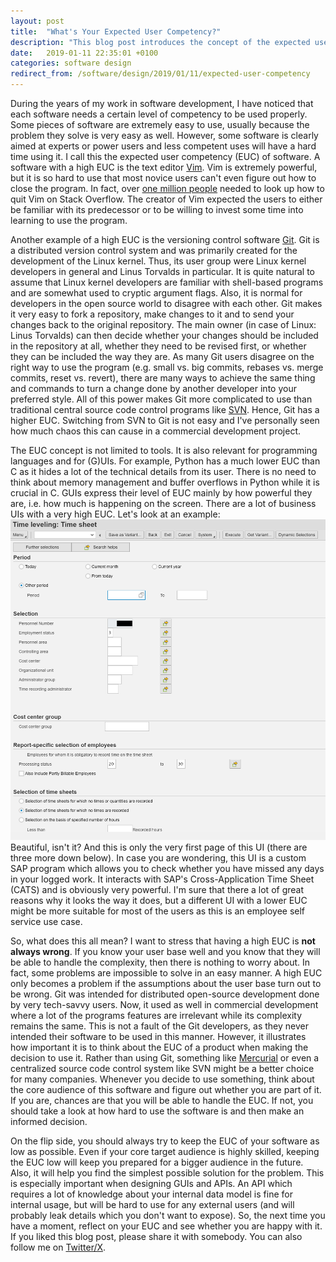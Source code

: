 ```yaml
---
layout: post
title:  "What's Your Expected User Competency?"
description: "This blog post introduces the concept of the expected user competency which you should consider in your software and UI design."
date:   2019-01-11 22:35:01 +0100
categories: software design
redirect_from: /software/design/2019/01/11/expected-user-competency
---
```

During the years of my work in software development, I have noticed that each software needs a certain level of
competency to be used properly. Some pieces of software are extremely easy to use, usually because the problem they
solve is very easy as well. However, some software is clearly aimed at experts or power users and less competent uses
will have a hard time using it. I call this the expected user competency (EUC) of software. A software with a
high EUC is the text editor [Vim](https://en.wikipedia.org/wiki/Vim_(text_editor)). Vim is extremely powerful, but it
is so hard to use that most novice users can't even figure out how to close the program. In fact, over [one million
people](https://stackoverflow.blog/2017/05/23/stack-overflow-helping-one-million-developers-exit-vim/) needed to look
up how to quit Vim on Stack Overflow. The creator of Vim expected the users to either be familiar with
its predecessor or to be willing to invest some time into learning to use the program.

Another example of a high EUC is the versioning control software [Git](https://en.wikipedia.org/wiki/Git). Git is a
distributed version control system and was primarily created for the development of the Linux kernel. Thus, its user
group were Linux kernel developers in general and Linus Torvalds in particular. It is quite natural to assume that
Linux kernel developers are familiar with shell-based programs and are somewhat used to cryptic argument flags. Also, it
is normal for developers in  the open source world to disagree with each other. Git makes it very easy to fork a
repository, make changes to it and to send your changes back to the original repository. The main owner (in case of
Linux: Linus Torvalds) can then decide whether your changes should be included in the repository at all, whether they
need to be revised first, or whether they can be included the way they are. As many Git users disagree on the right way
to use the program (e.g. small vs. big commits, rebases vs. merge commits, reset vs. revert), there are many ways to
achieve the same thing and commands to turn a change done by another developer into your preferred style. All of this
power makes Git more complicated to use than traditional central source code control programs like
[SVN](https://en.wikipedia.org/wiki/Apache_Subversion). Hence, Git has a higher EUC. Switching from SVN to Git is not easy
and I've personally seen how much chaos this can cause in a commercial development project.

The EUC concept is not limited to tools. It is also relevant for programming languages and for (G)UIs. For example,
Python has a much lower EUC than C as it hides a lot of the technical details from its user. There is no need to
think about memory management and buffer overflows in Python while it is crucial in C. GUIs express
their level of EUC mainly by how powerful they are, i.e. how much is happening on the screen. There are a lot
of business UIs with a very high EUC. Let's look at an example:
![UI image](/images/complexUI.png)
Beautiful, isn't it? And this is only the very first page of this UI (there are three more down below). In case you 
are wondering, this UI is a custom SAP program which allows you to check whether you have missed any days in your
logged work. It interacts with SAP's Cross-Application Time Sheet (CATS) and is obviously very powerful. 
I'm sure that there a lot of great reasons why it looks the way it does, but a different UI with a lower EUC might be
more suitable for most of the users as this is an employee self service use case.

So, what does this all mean? I want to stress that having a high EUC is **not always wrong**. If you know your user base well and
you know that they will be able to handle the complexity, then there is nothing to worry about. In fact, some  problems
are impossible to solve in an easy manner. A high EUC only becomes a problem if the assumptions about the user base turn
out to be wrong. Git was intended for distributed open-source development done by very tech-savvy users. Now, it used as
well in commercial development where a lot of the programs features are irrelevant while its complexity remains
the same. This is not a fault of the Git developers, as they never intended their software to be used in this manner.
However, it illustrates how important it is to think about the EUC of a product when making the decision to use it.
Rather than using Git, something like [Mercurial](https://en.wikipedia.org/wiki/Mercurial) or even a centralized source
code control system like SVN might be a better choice for many companies. Whenever you decide to use something,
think about the core audience of this software and figure out whether you are part of it. If you are, chances are that
you will be able to handle the EUC. If not, you should take a look at how hard to use the software is and then make an
informed decision.

On the flip side, you should always try to keep the EUC of your software as low as possible. Even if your core target
audience is highly skilled, keeping the EUC low will keep you prepared for a bigger audience in the future. Also, it
will help you find the simplest possible solution for the problem. This is especially important when designing
GUIs and APIs. An API which requires a lot of knowledge about your internal data model is fine for internal usage, 
but will be hard to use for any external users (and will probably leak details which you don't want to expose). So,
the next time you have a moment, reflect on your EUC and see whether you are happy with it. If you liked this blog post, please share it with somebody. You can also follow me on [Twitter/X](https://twitter.com/fxr256). 